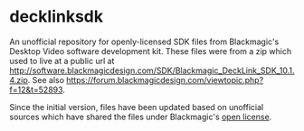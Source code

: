 # decklinksdk
An unofficial repository for openly-licensed SDK files from Blackmagic's Desktop Video software development kit. These files were from a zip which used to live at a public url at http://software.blackmagicdesign.com/SDK/Blackmagic_DeckLink_SDK_10.1.4.zip. See also https://forum.blackmagicdesign.com/viewtopic.php?f=12&t=52893.

Since the initial version, files have been updated based on unofficial sources which have shared the files under Blackmagic's [open license](LICENSE.md).
